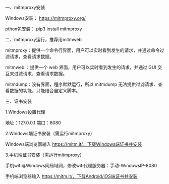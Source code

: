 一、mitmproxy安装

Windows安装： https://mitmproxy.org/

pthon包安装：   pip3 install mitmproxy


二、mitmproxy运行，推荐用mitmweb

mitmproxy：提供一个命令行界面，用户可以实时看到发生的请求，并通过命令过滤请求，查看请求数据。

mitmweb  ：提供一个 web 界面，用户可以实时看到发生的请求，并通过 GUI 交互来过滤请求，查看请求数据。

mitmdump：没有界面，程序默默运行，所以 mitmdump 无法提供过滤请求、查看数据的功能，只能结合自定义脚本。


三、证书安装

1.Windows设置代理

地址：127.0.0.1 端口：8080

2.Windows端证书安装（需运行mitmproxy）

Windows端浏览器输入 https://mitm.it/，下载Windows端证书并安装

3.手机端证书安装（需运行mitmproxy）

手机wifi与Windows同局域网，修改wifi代理服务器：手动-WindowsIP-8080

手机端浏览器输入 https://mitm.it/，下载Android/iOS端证书并安装
